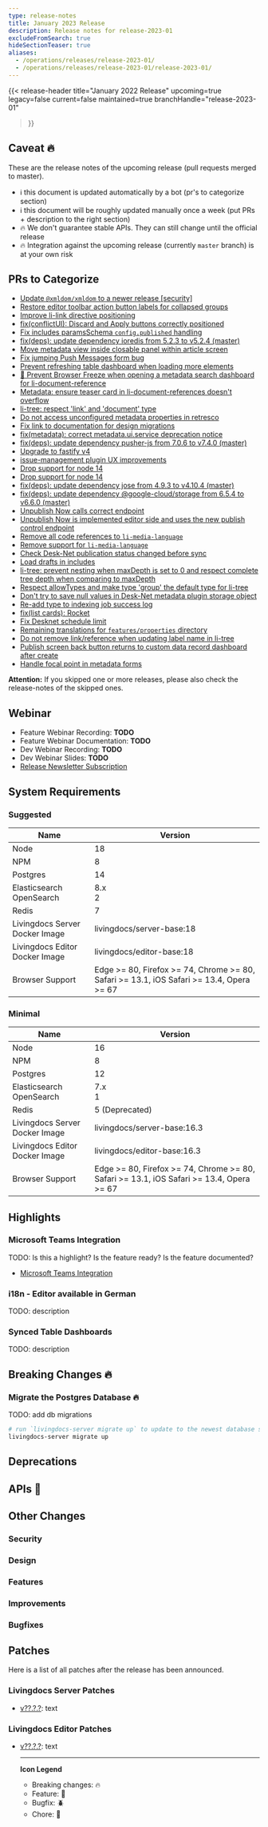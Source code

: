 ```yaml
---
type: release-notes
title: January 2023 Release
description: Release notes for release-2023-01
excludeFromSearch: true
hideSectionTeaser: true
aliases:
  - /operations/releases/release-2023-01/
  - /operations/releases/release-2023-01/release-2023-01/
---
```


{{< release-header
  title="January 2022 Release"
  upcoming=true
  legacy=false
  current=false
  maintained=true
  branchHandle="release-2023-01"
>}}

## Caveat :fire:

These are the release notes of the upcoming release (pull requests merged to master).

- :information_source: this document is updated automatically by a bot (pr's to categorize section)
- :information_source: this document will be roughly updated manually once a week (put PRs + description to the right section)
- :fire: We don't guarantee stable APIs. They can still change until the official release
- :fire: Integration against the upcoming release (currently `master` branch) is at your own risk

## PRs to Categorize
* [Update `@xmldom/xmldom` to a newer release [security]](https://github.com/livingdocsIO/livingdocs-server/pull/4976)
* [Restore editor toolbar action button labels for collapsed groups](https://github.com/livingdocsIO/livingdocs-editor/pull/6030)
* [Improve li-link directive positioning](https://github.com/livingdocsIO/livingdocs-editor/pull/5996)
* [fix(conflictUI): Discard and Apply buttons correctly positioned](https://github.com/livingdocsIO/livingdocs-editor/pull/5995)
* [Fix includes paramsSchema `config.published` handling](https://github.com/livingdocsIO/livingdocs-server/pull/4970)
* [fix(deps): update dependency ioredis from 5.2.3 to v5.2.4 (master)](https://github.com/livingdocsIO/livingdocs-server/pull/4964)
* [Move metadata view inside closable panel within article screen](https://github.com/livingdocsIO/livingdocs-editor/pull/6019)
* [Fix jumping Push Messages form bug](https://github.com/livingdocsIO/livingdocs-editor/pull/6020)
* [Prevent refreshing table dashboard when loading more elements](https://github.com/livingdocsIO/livingdocs-editor/pull/6012)
* [🐞 Prevent Browser Freeze when opening a metadata search dashboard for li-document-reference](https://github.com/livingdocsIO/livingdocs-editor/pull/6005)
* [Metadata: ensure teaser card in li-document-references doesn't overflow](https://github.com/livingdocsIO/livingdocs-editor/pull/6006)
* [li-tree: respect 'link' and 'document' type](https://github.com/livingdocsIO/livingdocs-editor/pull/5991)
* [Do not access unconfigured metadata properties in retresco](https://github.com/livingdocsIO/livingdocs-server/pull/4959)
* [Fix link to documentation for design migrations](https://github.com/livingdocsIO/livingdocs-server/pull/4961)
* [fix(metadata): correct metadata.ui.service deprecation notice](https://github.com/livingdocsIO/livingdocs-editor/pull/5993)
* [fix(deps): update dependency pusher-js from 7.0.6 to v7.4.0 (master)](https://github.com/livingdocsIO/livingdocs-editor/pull/5610)
* [Upgrade to fastify v4](https://github.com/livingdocsIO/livingdocs-editor/pull/6003)
* [issue-management plugin UX improvements](https://github.com/livingdocsIO/livingdocs-editor/pull/5985)
* [Drop support for node 14](https://github.com/livingdocsIO/livingdocs-server/pull/4954)
* [Drop support for node 14](https://github.com/livingdocsIO/livingdocs-editor/pull/5990)
* [fix(deps): update dependency jose from 4.9.3 to v4.10.4 (master)](https://github.com/livingdocsIO/livingdocs-server/pull/4943)
* [fix(deps): update dependency @google-cloud/storage from 6.5.4 to v6.6.0 (master)](https://github.com/livingdocsIO/livingdocs-server/pull/4940)
* [Unpublish Now calls correct endpoint](https://github.com/livingdocsIO/livingdocs-editor/pull/5914)
* [Unpublish Now is implemented editor side and uses the new publish control endpoint](https://github.com/livingdocsIO/livingdocs-server/pull/4892)
* [Remove all code references to `li-media-language`](https://github.com/livingdocsIO/livingdocs-editor/pull/5927)
* [Remove support for `li-media-language`](https://github.com/livingdocsIO/livingdocs-server/pull/4899)
* [Check Desk-Net publication status changed before sync](https://github.com/livingdocsIO/livingdocs-server/pull/4947)
* [Load drafts in includes](https://github.com/livingdocsIO/livingdocs-server/pull/4936)
* [li-tree: prevent nesting when maxDepth is set to 0 and respect complete tree depth when comparing to maxDepth](https://github.com/livingdocsIO/livingdocs-editor/pull/5970)
* [Respect allowTypes and make type 'group' the default type for li-tree](https://github.com/livingdocsIO/livingdocs-editor/pull/5964)
* [Don't try to save null values in Desk-Net metadata plugin storage object](https://github.com/livingdocsIO/livingdocs-server/pull/4937)
* [Re-add type to indexing job success log](https://github.com/livingdocsIO/livingdocs-server/pull/4930)
* [fix(list cards): Rocket](https://github.com/livingdocsIO/livingdocs-editor/pull/5973)
* [Fix Desknet schedule limit](https://github.com/livingdocsIO/livingdocs-server/pull/4933)
* [Remaining translations for `features/properties` directory](https://github.com/livingdocsIO/livingdocs-editor/pull/5954)
* [Do not remove link/reference when updating label name in li-tree](https://github.com/livingdocsIO/livingdocs-editor/pull/5960)
* [Publish screen back button returns to custom data record dashboard after create](https://github.com/livingdocsIO/livingdocs-editor/pull/5959)
* [Handle focal point in metadata forms](https://github.com/livingdocsIO/livingdocs-editor/pull/5953)


**Attention:** If you skipped one or more releases, please also check the release-notes of the skipped ones.

## Webinar

* Feature Webinar Recording: **TODO**
* Feature Webinar Documentation: **TODO**
* Dev Webinar Recording: **TODO**
* Dev Webinar Slides: **TODO**
* [Release Newsletter Subscription](https://confirmsubscription.com/h/j/61B064416E79453D)

## System Requirements

### Suggested
|Name|Version|
|-|-|
|Node|18|
|NPM|8|
|Postgres|14|
|Elasticsearch<br/>OpenSearch|8.x<br/>2|
|Redis|7|
|Livingdocs Server Docker Image|livingdocs/server-base:18|
|Livingdocs Editor Docker Image|livingdocs/editor-base:18|
|Browser Support|Edge >= 80, Firefox >= 74, Chrome >= 80, Safari >= 13.1, iOS Safari >= 13.4, Opera >= 67|

### Minimal
|Name|Version|
|-|-|
|Node|16|
|NPM|8|
|Postgres|12|
|Elasticsearch<br/>OpenSearch|7.x<br/>1|
|Redis|5 (Deprecated)|
|Livingdocs Server Docker Image|livingdocs/server-base:16.3|
|Livingdocs Editor Docker Image|livingdocs/editor-base:16.3|
|Browser Support|Edge >= 80, Firefox >= 74, Chrome >= 80, Safari >= 13.1, iOS Safari >= 13.4, Opera >= 67|


## Highlights

### Microsoft Teams Integration

TODO: Is this a highlight? Is the feature ready? Is the feature documented?

* [Microsoft Teams Integration](https://github.com/livingdocsIO/livingdocs-server/pull/4408)

### i18n - Editor available in German

TODO: description

### Synced Table Dashboards

TODO: description

## Breaking Changes :fire:

### Migrate the Postgres Database :fire:

TODO: add db migrations

```sh
# run `livingdocs-server migrate up` to update to the newest database scheme
livingdocs-server migrate up
```

## Deprecations

## APIs :gift:

## Other Changes

### Security

### Design

### Features

### Improvements

### Bugfixes


## Patches

Here is a list of all patches after the release has been announced.

### Livingdocs Server Patches
- [v??.?.?](https://github.com/livingdocsIO/livingdocs-server/releases/tag/v??.?.?): text

### Livingdocs Editor Patches
- [v??.?.?](https://github.com/livingdocsIO/livingdocs-editor/releases/tag/v??.?.?): text

  ---
  **Icon Legend**
  * Breaking changes: :fire:
  * Feature: :gift:
  * Bugfix: :beetle:
  * Chore: :wrench:
